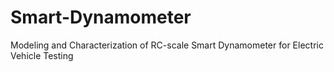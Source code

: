 # Smart-Dynamometer
Modeling and Characterization of RC-scale Smart Dynamometer for Electric Vehicle Testing
